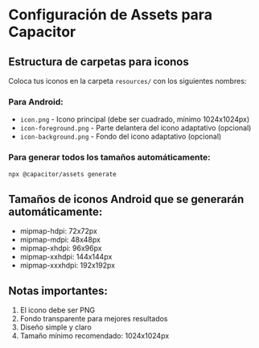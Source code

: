 # Configuración de Assets para Capacitor

## Estructura de carpetas para iconos

Coloca tus iconos en la carpeta `resources/` con los siguientes nombres:

### Para Android:
- `icon.png` - Icono principal (debe ser cuadrado, mínimo 1024x1024px)
- `icon-foreground.png` - Parte delantera del icono adaptativo (opcional)
- `icon-background.png` - Fondo del icono adaptativo (opcional)

### Para generar todos los tamaños automáticamente:
```bash
npx @capacitor/assets generate
```

## Tamaños de iconos Android que se generarán automáticamente:

- mipmap-hdpi: 72x72px
- mipmap-mdpi: 48x48px  
- mipmap-xhdpi: 96x96px
- mipmap-xxhdpi: 144x144px
- mipmap-xxxhdpi: 192x192px

## Notas importantes:
1. El icono debe ser PNG
2. Fondo transparente para mejores resultados
3. Diseño simple y claro
4. Tamaño mínimo recomendado: 1024x1024px
